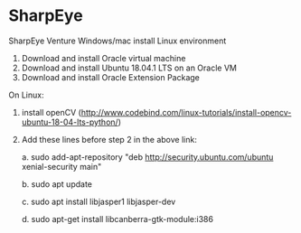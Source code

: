 # SharpEye
SharpEye Venture
Windows/mac install Linux environment
1. Download and install Oracle virtual machine
2. Download and install Ubuntu 18.04.1 LTS on an Oracle VM
3. Download and install Oracle Extension Package

On Linux:
1. install openCV (http://www.codebind.com/linux-tutorials/install-opencv-ubuntu-18-04-lts-python/)
2. Add these lines before step 2 in the above link:

    a. sudo add-apt-repository "deb http://security.ubuntu.com/ubuntu xenial-security main"
    
    b. sudo apt update
    
    c. sudo apt install libjasper1 libjasper-dev
    
    d. sudo apt-get install libcanberra-gtk-module:i386

